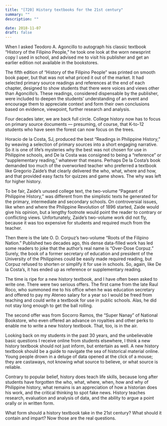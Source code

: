 ```yaml
---
title: "[720] History textbooks for the 21st century"
summary: ""
description: ""

date: 2018-11-07
draft: false
---
```


When I asked Teodoro A. Agoncillo to autograph his classic textbook “History of the Filipino People,” he took one look at the worn newsprint copy I used in school, and advised me to visit his publisher and get an earlier edition not available in the bookstores.

The fifth edition of “History of the Filipino People” was printed on smooth book paper, but that was not what priced it out of the market. It had selected primary source readings and references at the end of each chapter, designed to show students that there were voices and views other than Agoncillo’s. These readings, considered dispensable by the publisher, were included to deepen the students’ understanding of an event and encourage them to appreciate context and form their own conclusions based on evidence, viewpoint, further research and analysis.

Four decades later, we are back full circle. College history now has to focus on primary source documents — presuming, of course, that K-to-12 students who have seen the forest can now focus on the trees.

Horacio de la Costa, SJ, produced the best “Readings in Philippine History,” by weaving a selection of primary sources into a short engaging narrative. So it is one of life’s mysteries why the best was not chosen for use in Philippine schools, and De la Costa was consigned to being a “reference” or “supplementary reading,” whatever that means. Perhaps De la Costa’s book demanded too much of the overworked teacher who preferred a textbook like Gregorio Zaide’s that clearly delivered the who, what, where and how, and that provided easy facts for quizzes and game shows. The why was left for higher history.

To be fair, Zaide’s unused college text, the two-volume “Pageant of Philippine History,” was different from the simplistic texts he generated for the primary, intermediate and secondary schools. On controversial issues, like when and where the Philippine Revolution of 1896 started, Zaide would give his opinion, but a lengthy footnote would point the reader to contrary or conflicting views. Unfortunately, Zaide’s two-volume work did not fly, because it was too expensive for students and required much from the teacher.

Then there is the late O. D. Corpuz’s two-volume “Roots of the Filipino Nation.” Published two decades ago, this dense data-filled work has led some readers to joke that the author’s real name is “Over-Dose Corpuz.” Surely, the book of a former secretary of education and president of the University of the Philippines could be easily made required reading, but Corpuz refused to shorten or simplify it for use in schools. So, again, like De la Costa’s, it has ended up as reference or supplementary reading.

The time is ripe for a new history textbook, and I have often been asked to write one. There were two serious offers. The first came from the late Raul Roco, who summoned me to his office when he was education secretary and offered to pay my Ateneo salary for a year so I would be freed from teaching and could write a textbook for use in public schools. Alas, he did not stay long enough to get the ball rolling.

The second offer was from Socorro Ramos, the “Super Nanay” of National Bookstore, who even offered an advance on royalties and other perks to enable me to write a new history textbook. That, too, is in the air.

Looking back on my students in the past 30 years, and the unbelievable basic questions I receive online from students elsewhere, I think a new history textbook should not just inform, but entertain as well. A new history textbook should be a guide to navigate the sea of historical material online. Young people drown in a deluge of data opened at the click of a mouse; they are castaways, not knowing what source to believe, or what source is reliable.

Contrary to popular belief, history does teach life skills, because long after students have forgotten the who, what, where, when, how and why of Philippine history, what remains is an appreciation of how a historian does his work, and the critical thinking to spot fake news. History teaches research, evaluation and analysis of data, and the ability to argue a point orally or in written form.

What form should a history textbook take in the 21st century? What should it contain and impart? Now those are the real questions.
